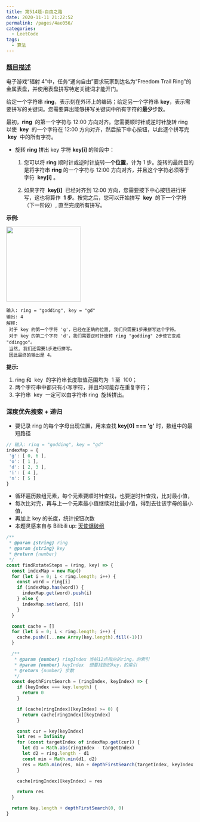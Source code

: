```yaml
---
title: 第514题-自由之路
date: 2020-11-11 21:22:52
permalink: /pages/4ae056/
categories:
  - LeetCode
tags:
  - 算法
---
```


### [题目描述](https://leetcode-cn.com/problems/freedom-trail/)

电子游戏“辐射 4”中，任务“通向自由”要求玩家到达名为“Freedom Trail Ring”的金属表盘，并使用表盘拼写特定关键词才能开门。

给定一个字符串 **ring**，表示刻在外环上的编码；给定另一个字符串 **key**，表示需要拼写的关键词。您需要算出能够拼写关键词中所有字符的**最少**步数。

最初，**ring**  的第一个字符与 12:00 方向对齐。您需要顺时针或逆时针旋转 ring 以使  **key**  的一个字符在 12:00 方向对齐，然后按下中心按钮，以此逐个拼写完  **key**  中的所有字符。

<!-- more -->

- 旋转 **ring** 拼出 key 字符 **key[i]** 的阶段中：

  1. 您可以将 **ring** 顺时针或逆时针旋转一**个位置**，计为 1 步。旋转的最终目的是将字符串 **ring** 的一个字符与 12:00 方向对齐，并且这个字符必须等于字符  **key[i]** 。

  2. 如果字符  **key[i]**  已经对齐到 12:00 方向，您需要按下中心按钮进行拼写，这也将算作  **1 步**。按完之后，您可以开始拼写  **key**  的下一个字符（下一阶段）, 直至完成所有拼写。

**示例:**

<img src="https://cdn.jsdelivr.net/gh/xiaojun996/CDN/images/leetcode/ring.jpg" width="200" />

```
输入: ring = "godding", key = "gd"
输出: 4
解释:
 对于 key 的第一个字符 'g'，已经在正确的位置, 我们只需要1步来拼写这个字符。
 对于 key 的第二个字符 'd'，我们需要逆时针旋转 ring "godding" 2步使它变成 "ddinggo"。
 当然, 我们还需要1步进行拼写。
 因此最终的输出是 4。
```

**提示:**

1. ring 和  key  的字符串长度取值范围均为  1 至  100；
2. 两个字符串中都只有小写字符，并且均可能存在重复字符；
3. 字符串  key  一定可以由字符串 ring  旋转拼出。

### 深度优先搜索 + 递归

- 要记录 ring 的每个字母出现位置，用来查找 **key[0] === 'g'** 时，数组中的最短路径

```JavaScript
// 输入: ring = "godding", key = "gd"
indexMap = {
 'g': [ 0, 6 ],
 'o': [ 1 ],
 'd': [ 2, 3 ],
 'i': [ 4 ],
 'n': [ 5 ]
}
```

- 循环遍历数组元素，每个元素要顺时针查找，也要逆时针查找，比对最小值，
- 每次比对完，再与上一个元素最小值继续对比最小值，得到去往该字母的最小值，
- 再加上 key 的长度，统计按钮次数
- 本题灵感来自与 Bilibili up: [天使爆破组](https://www.bilibili.com/video/BV1Gt4y1e78z?from=search&seid=1976019381516015544)

```JavaScript
/**
 * @param {string} ring
 * @param {string} key
 * @return {number}
 */
const findRotateSteps = (ring, key) => {
  const indexMap = new Map()
  for (let i = 0; i < ring.length; i++) {
    const word = ring[i]
    if (indexMap.has(word)) {
      indexMap.get(word).push(i)
    } else {
      indexMap.set(word, [i])
    }
  }

  const cache = []
  for (let i = 0; i < ring.length; i++) {
    cache.push([...new Array(key.length).fill(-1)])
  }

  /**
   * @param {number} ringIndex 当前12点指向的ring，的索引
   * @param {number} keyIndex  想要找到的key，的索引
   * @return {number} 步数
   */
  const depthFirstSearch = (ringIndex, keyIndex) => {
    if (keyIndex === key.length) {
      return 0
    }

    if (cache[ringIndex][keyIndex] >= 0) {
      return cache[ringIndex][keyIndex]
    }

    const cur = key[keyIndex]
    let res = Infinity
    for (const targetIndex of indexMap.get(cur)) {
      let d1 = Math.abs(ringIndex - targetIndex)
      let d2 = ring.length - d1
      const min = Math.min(d1, d2)
      res = Math.min(res, min + depthFirstSearch(targetIndex, keyIndex + 1))
    }

    cache[ringIndex][keyIndex] = res

    return res
  }

  return key.length + depthFirstSearch(0, 0)
}
```
